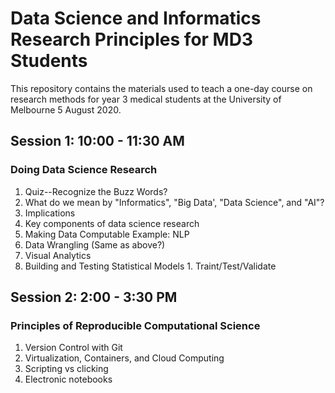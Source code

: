 # Data Science and Informatics Research Principles for MD3 Students

This repository contains the materials used to teach a one-day course on research methods for year 3 medical students at the University of Melbourne 5 August 2020.

## Session 1: 10:00 - 11:30 AM
### Doing Data Science Research
1. Quiz--Recognize the Buzz Words?
1. What do we mean by "Informatics", "Big Data', "Data Science", and "AI"?
1. Implications 
1. Key components of data science research
  1. Making Data Computable Example: NLP
  1. Data Wrangling (Same as above?)
  1. Visual Analytics
  1. Building and Testing Statistical Models
    1. Traint/Test/Validate
  
## Session 2: 2:00 - 3:30 PM
### Principles of Reproducible Computational Science
1. Version Control with Git
1. Virtualization, Containers, and Cloud Computing
1. Scripting vs clicking
1. Electronic notebooks
